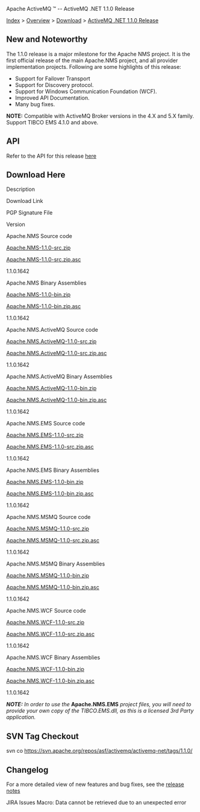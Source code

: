Apache ActiveMQ ™ -- ActiveMQ .NET 1.1.0 Release 

[Index](index.html) > [Overview](overview.md) > [Download](OverviewOverview/Overview/download.md) > [ActiveMQ .NET 1.1.0 Release](Index/Overview/DownloadIndex/Overview/Download/Index/Overview/Download/activemq-net-110-release.md)

New and Noteworthy
------------------

The 1.1.0 release is a major milestone for the Apache NMS project. It is the first official release of the main Apache.NMS project, and all provider implementation projects. Following are some highlights of this release:

*   Support for Failover Transport
*   Support for Discovery protocol.
*   Support for Windows Communication Foundation (WCF).
*   Improved API Documentation.
*   Many bug fixes.

  

**NOTE:** Compatible with ActiveMQ Broker versions in the 4.X and 5.X family. Support TIBCO EMS 4.1.0 and above.

API
---

Refer to the API for this release [here](nms-Index/Site/NavigationIndex/Site/Navigation/Index/Site/Navigation/api.md)

Download Here
-------------

Description

Download Link

PGP Signature File

Version

Apache.NMS Source code

[Apache.NMS-1.1.0-src.zip](http://www.apache.org/dyn/closer.cgi/activemq/apache-nms/1.1.0/Apache.NMS-1.1.0-src.zip)

[Apache.NMS-1.1.0-src.zip.asc](http://www.apache.org/dyn/closer.cgi/activemq/apache-nms/1.1.0/Apache.NMS-1.1.0-src.zip.asc)

1.1.0.1642

Apache.NMS Binary Assemblies

[Apache.NMS-1.1.0-bin.zip](http://www.apache.org/dyn/closer.cgi/activemq/apache-nms/1.1.0/Apache.NMS-1.1.0-bin.zip)

[Apache.NMS-1.1.0-bin.zip.asc](http://www.apache.org/dyn/closer.cgi/activemq/apache-nms/1.1.0/Apache.NMS-1.1.0-bin.zip.asc)

1.1.0.1642

Apache.NMS.ActiveMQ Source code

[Apache.NMS.ActiveMQ-1.1.0-src.zip](http://www.apache.org/dyn/closer.cgi/activemq/apache-nms/1.1.0/Apache.NMS.ActiveMQ-1.1.0-src.zip)

[Apache.NMS.ActiveMQ-1.1.0-src.zip.asc](http://www.apache.org/dyn/closer.cgi/activemq/apache-nms/1.1.0/Apache.NMS.ActiveMQ-1.1.0-src.zip.asc)

1.1.0.1642

Apache.NMS.ActiveMQ Binary Assemblies

[Apache.NMS.ActiveMQ-1.1.0-bin.zip](http://www.apache.org/dyn/closer.cgi/activemq/apache-nms/1.1.0/Apache.NMS.ActiveMQ-1.1.0-bin.zip)

[Apache.NMS.ActiveMQ-1.1.0-bin.zip.asc](http://www.apache.org/dyn/closer.cgi/activemq/apache-nms/1.1.0/Apache.NMS.ActiveMQ-1.1.0-bin.zip.asc)

1.1.0.1642

Apache.NMS.EMS Source code

[Apache.NMS.EMS-1.1.0-src.zip](http://www.apache.org/dyn/closer.cgi/activemq/apache-nms/1.1.0/Apache.NMS.EMS-1.1.0-src.zip)

[Apache.NMS.EMS-1.1.0-src.zip.asc](http://www.apache.org/dyn/closer.cgi/activemq/apache-nms/1.1.0/Apache.NMS.EMS-1.1.0-src.zip.asc)

1.1.0.1642

Apache.NMS.EMS Binary Assemblies

[Apache.NMS.EMS-1.1.0-bin.zip](http://www.apache.org/dyn/closer.cgi/activemq/apache-nms/1.1.0/Apache.NMS.EMS-1.1.0-bin.zip)

[Apache.NMS.EMS-1.1.0-bin.zip.asc](http://www.apache.org/dyn/closer.cgi/activemq/apache-nms/1.1.0/Apache.NMS.EMS-1.1.0-bin.zip.asc)

1.1.0.1642

Apache.NMS.MSMQ Source code

[Apache.NMS.MSMQ-1.1.0-src.zip](http://www.apache.org/dyn/closer.cgi/activemq/apache-nms/1.1.0/Apache.NMS.MSMQ-1.1.0-src.zip)

[Apache.NMS.MSMQ-1.1.0-src.zip.asc](http://www.apache.org/dyn/closer.cgi/activemq/apache-nms/1.1.0/Apache.NMS.MSMQ-1.1.0-src.zip.asc)

1.1.0.1642

Apache.NMS.MSMQ Binary Assemblies

[Apache.NMS.MSMQ-1.1.0-bin.zip](http://www.apache.org/dyn/closer.cgi/activemq/apache-nms/1.1.0/Apache.NMS.MSMQ-1.1.0-bin.zip)

[Apache.NMS.MSMQ-1.1.0-bin.zip.asc](http://www.apache.org/dyn/closer.cgi/activemq/apache-nms/1.1.0/Apache.NMS.MSMQ-1.1.0-bin.zip.asc)

1.1.0.1642

Apache.NMS.WCF Source code

[Apache.NMS.WCF-1.1.0-src.zip](http://www.apache.org/dyn/closer.cgi/activemq/apache-nms/1.1.0/Apache.NMS.WCF-1.1.0-src.zip)

[Apache.NMS.WCF-1.1.0-src.zip.asc](http://www.apache.org/dyn/closer.cgi/activemq/apache-nms/1.1.0/Apache.NMS.WCF-1.1.0-src.zip.asc)

1.1.0.1642

Apache.NMS.WCF Binary Assemblies

[Apache.NMS.WCF-1.1.0-bin.zip](http://www.apache.org/dyn/closer.cgi/activemq/apache-nms/1.1.0/Apache.NMS.WCF-1.1.0-bin.zip)

[Apache.NMS.WCF-1.1.0-bin.zip.asc](http://www.apache.org/dyn/closer.cgi/activemq/apache-nms/1.1.0/Apache.NMS.WCF-1.1.0-bin.zip.asc)

1.1.0.1642

**_NOTE:_** _In order to use the_ **Apache.NMS.EMS** _project files, you will need to provide your own copy of the TIBCO.EMS.dll, as this is a licensed 3rd Party application._

SVN Tag Checkout
----------------

svn co https://svn.apache.org/repos/asf/activemq/activemq-net/tags/1.1.0/

Changelog
---------

For a more detailed view of new features and bug fixes, see the [release notes](https://issues.apache.org/activemq/secure/ReleaseNote.jspa?projectId=11010&styleName=Html&version=11814)  

JIRA Issues Macro: Data cannot be retrieved due to an unexpected error

 



